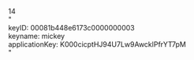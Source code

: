 14<br>
"<br>
 keyID: 00081b448e6173c0000000003<br>
 keyname: mickey<br>
 applicationKey: K000cicptHJ94U7Lw9AwcklPfrYT7pM<br>
 "